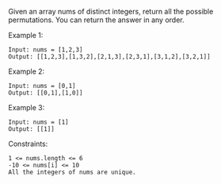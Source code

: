 Given an array nums of distinct integers, return all the possible
permutations. You can return the answer in any order.<br>

Example 1:

    Input: nums = [1,2,3]
    Output: [[1,2,3],[1,3,2],[2,1,3],[2,3,1],[3,1,2],[3,2,1]]

Example 2:

    Input: nums = [0,1]
    Output: [[0,1],[1,0]]

Example 3:

    Input: nums = [1]
    Output: [[1]]

Constraints:

    1 <= nums.length <= 6
    -10 <= nums[i] <= 10
    All the integers of nums are unique.
